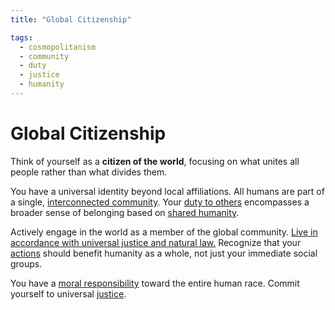 ```yaml
---
title: "Global Citizenship"

tags:
  - cosmopolitanism
  - community
  - duty
  - justice
  - humanity
---
```


# Global Citizenship

Think of yourself as a **citizen of the world**, focusing on what unites all
people rather than what divides them.

You have a universal identity beyond local affiliations. All humans are part of
a single, [interconnected community](interconnectedness.md). Your [duty to
others](duty-others.md) encompasses a broader sense of belonging based on
[shared humanity](shared-rational-nature.md).

Actively engage in the world as a member of the global community. [Live in
accordance with universal justice and natural law.](living-accordance-nature.md)
Recognize that your [actions](actions.md) should benefit humanity as a whole,
not just your immediate social groups.

You have a [moral responsibility](respect-others.md) toward the entire human
race. Commit yourself to universal [justice](justice.md).

